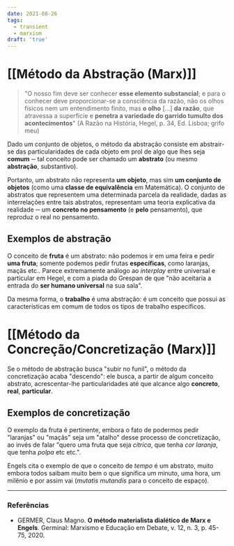 ```yaml
---
date: 2021-08-26
tags:
  - transient
  - marxism
draft: 'true'
---
```

# [[Método da Abstração (Marx)]]
> "O nosso fim deve ser conhecer **esse elemento substancial**; e para o conhecer deve proporcionar-se a consciência da razão, não os olhos físicos nem um entendimento finito, mas **o olho** \[...\] **da razão**, que atravessa a superfície e **penetra a variedade do garrido tumulto dos acontecimentos**" (A Razão na História, Hegel, p. 34, Ed. Lisboa; grifo meu)

Dado um conjunto de objetos, o método da abstração consiste em abstrair-se das particularidades de cada objeto em prol de algo que lhes seja **comum** ─ tal conceito pode ser chamado um **abstrato** (ou mesmo **abstração**, substantivo). 

Portanto, um abstrato não representa **um objeto**, mas sim **um conjunto de objetos** (como uma **classe de equivalência** em Matemática). O conjunto de abstratos que representem uma determinada parcela da realidade, dadas as interrelações entre tais abstratos, representam uma teoria explicativa da realidade ─ um **concreto no pensamento** (e **pelo** pensamento), que reproduz o real no pensamento. 

## Exemplos de abstração
O conceito de **fruta** é um abstrato: não podemos ir em uma feira e pedir **uma fruta**; somente podemos pedir frutas **específicas**, como laranjas, maçãs etc.. Parece extremamente análogo ao *interplay* entre universal e particular em Hegel, e com a piada do Grespan de que "não aceitaria a entrada do **ser humano universal** na sua sala". 

Da mesma forma, o **trabalho** é uma abstração: é um conceito que possui as características em comum de todos os tipos de trabalho específicos. 

# [[Método da Concreção/Concretização (Marx)]]
Se o método de abstração busca "subir no funil", o método da concretização acaba "descendo": ele busca, a partir de algum conceito abstrato, acrescentar-lhe particularidades até que alcance algo **concreto**, **real**, **particular**.

## Exemplos de concretização
O exemplo da fruta é pertinente, embora o fato de podermos pedir "laranjas" ou "maçãs" seja um "atalho" desse processo de concretização, ao invés de falar "quero uma fruta que seja *cítrica*, que tenha *cor laranja*, que tenha *polpa* etc etc.". 

Engels cita o exemplo de que o conceito de *tempo* é um abstrato, muito embora todos saibam muito bem o que significa um minuto, uma hora, um milênio e por assim vai (*mutatis mutandis* para o conceito de espaço). 

---
### Referências
- GERMER, Claus Magno. **O método materialista dialético de Marx e Engels**. Germinal: Marxismo e Educação em Debate, v. 12, n. 3, p. 45-75, 2020.